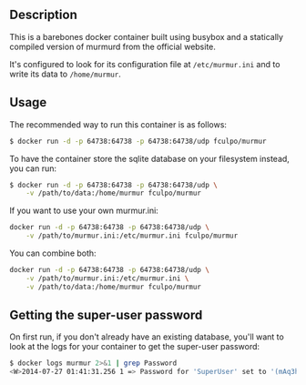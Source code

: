 ## Description

This is a barebones docker container built using busybox and a statically
compiled version of murmurd from the official website.

It's configured to look for its configuration file at `/etc/murmur.ini` and to write its data to `/home/murmur`.

## Usage

The recommended way to run this container is as follows:

```bash
$ docker run -d -p 64738:64738 -p 64738:64738/udp fculpo/murmur
```

To have the container store the sqlite database on your filesystem instead, you
can run:

```bash
$ docker run -d -p 64738:64738 -p 64738:64738/udp \
    -v /path/to/data:/home/murmur fculpo/murmur
```

If you want to use your own murmur.ini:

```bash
docker run -d -p 64738:64738 -p 64738:64738/udp \
    -v /path/to/murmur.ini:/etc/murmur.ini fculpo/murmur
```

You can combine both:

```bash
docker run -d -p 64738:64738 -p 64738:64738/udp \
    -v /path/to/murmur.ini:/etc/murmur.ini \
    -v /path/to/data:/home/murmur fculpo/murmur
```


## Getting the super-user password

On first run, if you don't already have an existing database, you'll want
to look at the logs for your container to get the super-user password:

```bash
$ docker logs murmur 2>&1 | grep Password
<W>2014-07-27 01:41:31.256 1 => Password for 'SuperUser' set to '(mAq3hkwnkD'
```
